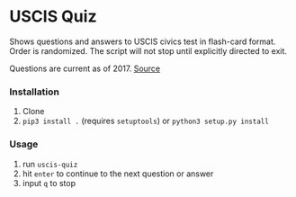 # USCIS Quiz

Shows questions and answers to USCIS civics test in flash-card format.  Order is randomized. The script will not stop until explicitly directed to exit.

Questions are current as of 2017. [Source](https://www.uscis.gov/citizenship/learners/study-test/study-materials-civics-test)

### Installation

1. Clone
2. `pip3 install .` (requires `setuptools`) or `python3 setup.py install`

### Usage

1. run `uscis-quiz`
2. hit `enter` to continue to the next question or answer
3. input `q` to stop
